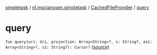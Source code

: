 [simpletask](../../index.md) / [nl.mpcjanssen.simpletask](../index.md) / [CachedFileProvider](index.md) / [query](.)

# query

`fun query(uri: Uri, projection: Array<String>?, s: String?, as1: Array<String>?, s1: String?): Cursor?` [(source)](https://github.com/mpcjanssen/simpletask-android/blob/master/src/main/java/nl/mpcjanssen/simpletask/CachedFileProvider.kt#L88)